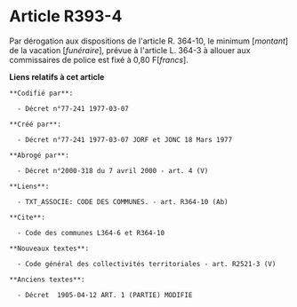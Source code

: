 # Article R393-4

Par dérogation aux dispositions de l'article R. 364-10, le minimum [*montant*] de la vacation [*funéraire*], prévue à
l'article L. 364-3 à allouer aux commissaires de police est fixé à 0,80 F[*francs*].

**Liens relatifs à cet article**

	**Codifié par**:

	  - Décret n°77-241 1977-03-07

	**Créé par**:

	  - Décret n°77-241 1977-03-07 JORF et JONC 18 Mars 1977

	**Abrogé par**:

	  - Décret n°2000-318 du 7 avril 2000 - art. 4 (V)

	**Liens**:

	  - TXT_ASSOCIE: CODE DES COMMUNES. - art. R364-10 (Ab)

	**Cite**:

	  - Code des communes L364-6 et R364-10

	**Nouveaux textes**:

	  - Code général des collectivités territoriales - art. R2521-3 (V)

	**Anciens textes**:

	  - Décret  1905-04-12 ART. 1 (PARTIE) MODIFIE
